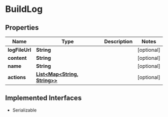 

# BuildLog

## Properties

Name | Type | Description | Notes
------------ | ------------- | ------------- | -------------
**logFileUrl** | **String** |  |  [optional]
**content** | **String** |  |  [optional]
**name** | **String** |  |  [optional]
**actions** | [**List&lt;Map&lt;String, String&gt;&gt;**](Map.md) |  |  [optional]


## Implemented Interfaces

* Serializable


